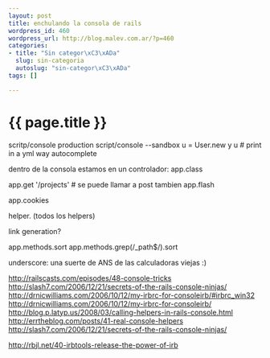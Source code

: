 ```yaml
--- 
layout: post
title: enchulando la consola de rails
wordpress_id: 460
wordpress_url: http://blog.malev.com.ar/?p=460
categories: 
- title: "Sin categor\xC3\xADa"
  slug: sin-categoria
  autoslug: "sin-categor\xC3\xADa"
tags: []

---
```

{{ page.title }}
================
scritp/console production
script/console --sandbox
u = User.new
y u  # print in a yml way
autocomplete

dentro de la consola estamos en un controlador:
app.class

app.get '/projects' # se puede llamar a post tambien
app.flash

app.cookies

helper. (todos los helpers)

link generation?

app.methods.sort
app.methods.grep(/_path$/).sort

underscore:
una suerte de ANS de las calculadoras viejas :)

http://railscasts.com/episodes/48-console-tricks
http://slash7.com/2006/12/21/secrets-of-the-rails-console-ninjas/
http://drnicwilliams.com/2006/10/12/my-irbrc-for-consoleirb/#irbrc_win32
http://drnicwilliams.com/2006/10/12/my-irbrc-for-consoleirb/
http://blog.p.latyp.us/2008/03/calling-helpers-in-rails-console.html
http://errtheblog.com/posts/41-real-console-helpers
http://slash7.com/2006/12/21/secrets-of-the-rails-console-ninjas/

http://rbjl.net/40-irbtools-release-the-power-of-irb
